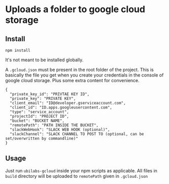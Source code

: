 # Uploads a folder to google cloud storage

## Install

```
npm install
```

It's not meant to be installed globally.

A `.gcloud.json` must be present in the root folder of the project. This is basically the file you get when you create your credentials in the console of google cloud storage. Plus some extra content for convenience.

```
{
  "private_key_id": "PRIVTAE KEY ID",
  "private_key": "PRIVATE KEY",
  "client_email": "ID@developer.gserviceaccount.com",
  "client_id": "ID.apps.googleusercontent.com",
  "type": "service_account",
  "projectId": "PROJECT ID",
  "bucket": "BUCKET NAME",
  "remotePath": "PATH INSIDE THE BUCKET",
  "slackWebHook": "SLACK WEB HOOK (optional)",
  "slackChannel": "SLACK CHANNEL TO POST TO (optional, can be set/overwritten by commandline)"
}
```

## Usage

Just run `ubilabs-gcloud` inside your npm scripts as applicable. All files in `build` directory will be uploaded to `remotePath` given in `.gcloud.json`
